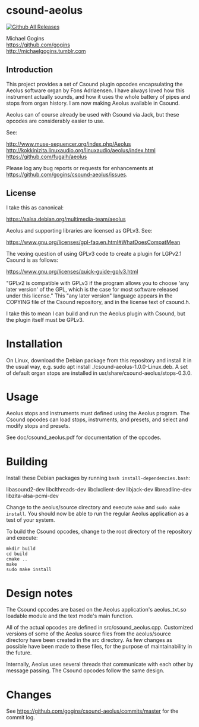 # csound-aeolus

[![Github All Releases](https://img.shields.io/github/downloads/gogins/csound-aeolus/latest/total.svg)]()


Michael Gogins<br>
https://github.com/gogins<br>
http://michaelgogins.tumblr.com

## Introduction

This project provides a set of Csound plugin opcodes encapsulating the 
Aeolus software organ by Fons Adriaensen. I have always loved how this 
instrument actually sounds, and how it uses the whole battery of pipes and 
stops from organ history. I am now making Aeolus available in Csound.

Aeolus can of course already be used with Csound via Jack, but these 
opcodes are considerably easier to use.

See:

http://www.muse-sequencer.org/index.php/Aeolus
http://kokkinizita.linuxaudio.org/linuxaudio/aeolus/index.html
https://github.com/fugalh/aeolus

Please log any bug reports or requests for enhancements at 
https://github.com/gogins/csound-aeolus/issues.

## License

I take this as canonical:

https://salsa.debian.org/multimedia-team/aeolus

Aeolus and supporting libraries are licensed as GPLv3. See:

https://www.gnu.org/licenses/gpl-faq.en.html#WhatDoesCompatMean

The vexing question of using GPLv3 code to create a plugin for LGPv2.1 Csound 
is as follows:

https://www.gnu.org/licenses/quick-guide-gplv3.html

"GPLv2 is compatible with GPLv3 if the program allows you to choose 'any later 
version' of the GPL, which is the case for most software released under this 
license." This "any later version" language appears in the COPYING file of the 
Csound repository, and in the license text of csound.h.

I take this to mean I can build and run the Aeolus plugin with Csound, but the 
plugin itself must be GPLv3. 

# Installation

On Linux, download the Debian package from this repository and install it in 
the usual way, e.g. sudo apt install ./csound-aeolus-1.0.0-Linux.deb. A 
set of default organ stops are installed in usr/share/csound-aeolus/stops-0.3.0.

# Usage

Aeolus stops and instruments must defined using the Aeolus program. The Csound 
opcodes can load stops, instruments, and presets, and select and modify stops 
and presets.

See doc/csound_aeolus.pdf for documentation of the opcodes.

# Building

Install these Debian packages by running `bash install-dependencies.bash`:

libasound2-dev
libclthreads-dev
libclxclient-dev
libjack-dev
libreadline-dev
libzita-alsa-pcmi-dev

Change to the aeolus/source directory and execute `make` and `sudo make 
install`. You should now be able to run the regular Aeolus application as a 
test of your system.

To build the Csound opcodes, change to the root directory of the repository
and execute:
```
mkdir build
cd build
cmake ..
make
sudo make install
```

# Design notes

The Csound opcodes are based on the Aeolus application's aeolus_txt.so
loadable module and the text mode's main function.

All of the actual opcodes are defined in src/csound_aeolus.cpp.
Customized versions of some of the Aeolus source files from the 
aeolus/source directory have been created in the src directory. As few 
changes as possible have been made to these files, for the purpose of 
maintainability in the future.

Internally, Aeolus uses several threads that communicate with each other by 
message passing. The Csound opcodes follow the same design.

# Changes

See https://github.com/gogins/csound-aeolus/commits/master for the commit log.





